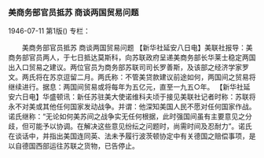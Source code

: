 ### 美商务部官员抵苏  商谈两国贸易问题

1946-07-11
第1版()
专栏：

　　美商务部官员抵苏
    商谈两国贸易问题
    【新华社延安八日电】美联社报导：美商务部官员两人，于七日抵达莫斯科，向苏联政府呈递美商务部长华莱士稳定两国出入口贸易之建议。两位官员为商务部苏联司司长罗善斯，及该部之经济学家罗文。两氏将在苏京逗留二月。两氏称：不管美贷款建议前途如何，两国间之贸易将继续进行。据息：两国间贸易或将每年为五亿元，直至一九五○年。
    【新华社延安六日电】华盛顿讯：新任苏驻美大使诺维科夫顷于接见美联社记者时称：苏联将永不对美或其他任何国家发动战争。并谓：他深知美国人民不愿对任何国家作战。诺氏继称：“无论如何美苏间之战争实无任何根据，此时强国间虽有主要意见之分歧，但可能予以协调。在解决这些意见纷纭之问题时，尚需时间及忍耐力”。诺氏在谈话中，并指出美国连同英、法未予履行波茨顿协定中有关德国之赔偿事项，是以自德国西部运往苏联之货物，已告停止。
